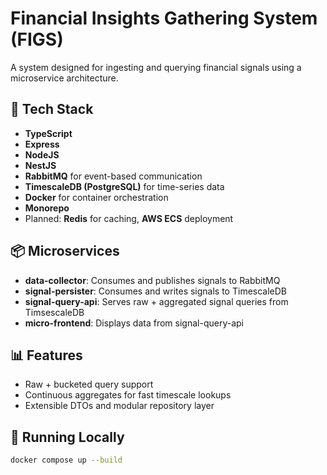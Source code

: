 # Financial Insights Gathering System (FIGS)

A system designed for ingesting and querying financial signals using a microservice architecture.

## 🧠 Tech Stack
- **TypeScript**
- **Express**
- **NodeJS**
- **NestJS** 
- **RabbitMQ** for event-based communication
- **TimescaleDB (PostgreSQL)** for time-series data
- **Docker** for container orchestration
- **Monorepo**
- Planned: **Redis** for caching, **AWS ECS** deployment
  
## 📦 Microservices

- **data-collector**: Consumes and publishes signals to RabbitMQ
- **signal-persister**: Consumes and writes signals to TimescaleDB
- **signal-query-api**: Serves raw + aggregated signal queries from TimsescaleDB
- **micro-frontend**: Displays data from signal-query-api

## 📊 Features

- Raw + bucketed query support
- Continuous aggregates for fast timescale lookups
- Extensible DTOs and modular repository layer

## 🚀 Running Locally

```bash
docker compose up --build


